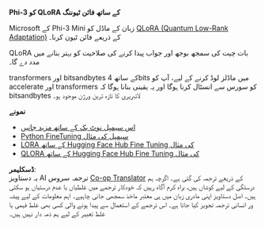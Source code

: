 <!--
CO_OP_TRANSLATOR_METADATA:
{
  "original_hash": "54b6b824568d4decb574b9e117c4f5f7",
  "translation_date": "2025-05-07T13:15:06+00:00",
  "source_file": "md/03.FineTuning/FineTuning_Qlora.md",
  "language_code": "ur"
}
-->
**Phi-3 کو QLoRA کے ساتھ فائن ٹیوننگ**

Microsoft کے Phi-3 Mini زبان کے ماڈل کو [QLoRA (Quantum Low-Rank Adaptation)](https://github.com/artidoro/qlora) کے ذریعے فائن ٹیون کرنا۔

QLoRA بات چیت کی سمجھ بوجھ اور جواب پیدا کرنے کی صلاحیت کو بہتر بنانے میں مدد دے گا۔

transformers اور bitsandbytes کے ساتھ 4bits میں ماڈلز لوڈ کرنے کے لیے، آپ کو accelerate اور transformers کو سورس سے انسٹال کرنا ہوگا اور یہ یقینی بنانا ہوگا کہ bitsandbytes لائبریری کا تازہ ترین ورژن موجود ہو۔

**نمونے**
- [اس سیمپل نوٹ بک کے ساتھ مزید جانیں](../../../../code/03.Finetuning/Phi_3_Inference_Finetuning.ipynb)
- [Python FineTuning سیمپل کی مثال](../../../../code/03.Finetuning/FineTrainingScript.py)
- [LORA کے ساتھ Hugging Face Hub Fine Tuning کی مثال](../../../../code/03.Finetuning/Phi-3-finetune-lora-python.ipynb)
- [QLORA کے ساتھ Hugging Face Hub Fine Tuning کی مثال](../../../../code/03.Finetuning/Phi-3-finetune-qlora-python.ipynb)

**ڈسکلیمر**:  
یہ دستاویز AI ترجمہ سروس [Co-op Translator](https://github.com/Azure/co-op-translator) کے ذریعے ترجمہ کی گئی ہے۔ اگرچہ ہم درستگی کے لیے کوشاں ہیں، براہ کرم آگاہ رہیں کہ خودکار ترجمے میں غلطیاں یا عدم درستیاں ہو سکتی ہیں۔ اصل دستاویز اپنی مادری زبان میں ہی معتبر ماخذ سمجھی جانی چاہیے۔ اہم معلومات کے لیے پیشہ ور انسانی ترجمہ تجویز کیا جاتا ہے۔ اس ترجمے کے استعمال سے پیدا ہونے والی کسی بھی غلط فہمی یا غلط تعبیر کے لیے ہم ذمہ دار نہیں ہیں۔